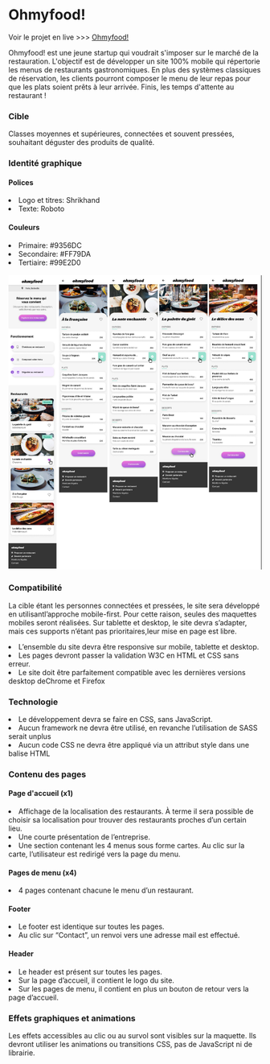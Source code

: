 <h1>Ohmyfood!</h1>

Voir le projet en live >>> [Ohmyfood!](https://amandinesis.github.io/AmandineSismondi_3_10062021/)

<p>Ohmyfood! est une jeune startup qui voudrait s'imposer sur le marché de la restauration. 
L'objectif est de développer un site 100% mobile qui répertorie les menus de restaurants gastronomiques. 
En plus des systèmes classiques de réservation, les clients pourront composer le menu de leur repas pour que les plats soient prêts à leur arrivée. 
Finis, les temps d'attente au restaurant !</p>

<h3>Cible</h3>

Classes moyennes et supérieures, connectées et souvent pressées, souhaitant déguster des produits de qualité.

<h3>Identité graphique</h3>

<h4>Polices</h4> 
<li>Logo et titres: Shrikhand</li>
<li>Texte: Roboto</li>

<h4>Couleurs</h4> 
<li>Primaire: #9356DC</li>
<li>Secondaire: #FF79DA</li>
<li>Tertiaire: #99E2D0</li>
</br>

<img src="public/maquettes/maquettes-full.png">

<h3>Compatibilité</h3>

<p>La cible étant les personnes connectées et pressées, le site sera développé en utilisantl’approche mobile-first. 
Pour cette raison, seules des maquettes mobiles seront réalisées.
Sur tablette et desktop, le site devra s’adapter, mais ces supports n’étant pas prioritaires,leur mise en page est libre.</p>
<li>L’ensemble du site devra être responsive sur mobile, tablette et desktop.</li>
<li>Les pages devront passer la validation W3C en HTML et CSS sans erreur.</li>
<li>Le site doit être parfaitement compatible avec les dernières versions desktop deChrome et Firefox</li>

<h3>Technologie</h3>

<li>Le développement devra se faire en CSS, sans JavaScript.</li>
<li>Aucun framework ne devra être utilisé, en revanche l’utilisation de SASS serait unplus</li>
<li>Aucun code CSS ne devra être appliqué via un attribut style dans une balise HTML</li>

<h3>Contenu des pages</h3>

<h4>Page d'accueil (x1)</h4>
<li>Affichage de la localisation des restaurants. À terme il sera possible de choisir sa
localisation pour trouver des restaurants proches d’un certain lieu.
</li>
<li>Une courte présentation de l’entreprise.
</li>
<li>Une section contenant les 4 menus sous forme cartes. Au clic sur la carte,
l’utilisateur est redirigé vers la page du menu.</li>

<h4>Pages de menu (x4)</h4>

<li>4 pages contenant chacune le menu d’un restaurant.</li>

<h4>Footer</h4>

<li>Le footer est identique sur toutes les pages.</li>
<li> Au clic sur “Contact”, un renvoi vers une adresse mail est effectué.</li>

<h4>Header</h4>
<li> Le header est présent sur toutes les pages.</li>
<li> Sur la page d’accueil, il contient le logo du site.</li>
<li> Sur les pages de menu, il contient en plus un bouton de retour vers la page d’accueil.</li>

<h3>Effets graphiques et animations</h3>

<p>Les effets accessibles au clic ou au survol sont visibles sur la maquette. Ils devront utiliser
les animations ou transitions CSS, pas de JavaScript ni de librairie.</p>
